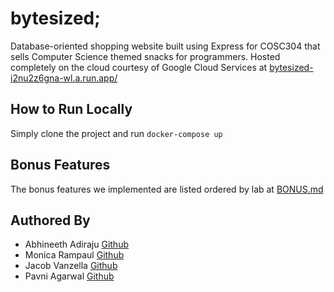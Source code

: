 # bytesized;

Database-oriented shopping website built using Express for COSC304 that sells Computer Science themed snacks for programmers. Hosted completely on the cloud courtesy of Google Cloud Services at [bytesized-i2nu2z6gna-wl.a.run.app/](bytesized-i2nu2z6gna-wl.a.run.app/)


## How to Run Locally
Simply clone the project and run `docker-compose up`

## Bonus Features
The bonus features we implemented are listed ordered by lab at [BONUS.md](BONUS.md)

## Authored By 
- Abhineeth Adiraju [Github](https://github.com/aadiraju)
- Monica Rampaul    [Github](https://github.com/monica4166)
- Jacob Vanzella    [Github](https://github.com/JacobVanzella)
- Pavni Agarwal     [Github](https://github.com/pavniagarwal)
